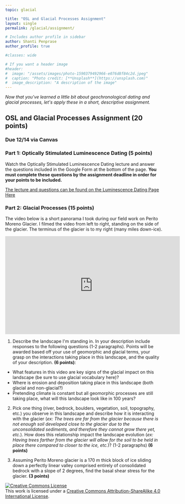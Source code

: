 ```yaml
---
topic: glacial

title: "OSL and Glacial Processes Assignment"
layout: single
permalink: /glacial/assignment/

# Includes author profile in sidebar
author: Shanti Penprase
author_profile: true

#classes: wide

# If you want a header image
#header:
#  image: "/assets/images/photo-1590379492966-e076d8f84c2d.jpeg"
#  caption: "Photo credit: [**Unsplash**](https://unsplash.com)"
#  image_description: "A description of the image"
---
```

*Now that you've learned a little bit about geochronological dating and glacial processes, let's apply these in a short, descriptive assignment.*

## OSL and Glacial Processes Assignment (20 points)
### Due 12/14 via Canvas

### Part 1: Optically Stimulated Luminescence Dating (5 points)
Watch the Optically Stimulated Luminescence Dating lecture and answer the questions included in the Google Form at the bottom of the page. **You must complete these questions by the assignment deadline in order for your points to be included.**

[The lecture and questions can be found on the Luminescence Dating Page Here](https://geomorphonline.github.io/geochronology/OSL/)

### Part 2: Glacial Processes (15 points)
The video below is a short panorama I took during our field work on Perito Moreno Glacier. I filmed the video from left to right, standing on the side of the glacier. The terminus of the glacier is to my right (many miles down-ice).

<iframe width="560" height="315" src="https://www.youtube.com/embed/s2vsPv9Yf6U" frameborder="0" allow="accelerometer; autoplay; clipboard-write; encrypted-media; gyroscope; picture-in-picture" allowfullscreen></iframe>

1. Describe the landscape I'm standing in. In your description include responses to the following questions (1-2 paragraphs). Points will be awarded based off your use of geomorphic and glacial terms, your grasp on the interactions taking place in this landscape, and the quality of your description. **(6 points)**:
  * What features in this video are key signs of the glacial impact on this landscape (be sure to use glacial vocabulary here)?
  * Where is erosion and deposition taking place in this landscape (both glacial and non-glacial?)
  * Pretending climate is constant but all geomorphic processes are still taking place, what will this landscape look like in 100 years?

2. Pick one thing (river, bedrock, boulders, vegetation, soil, topography, etc.) you observe in this landscape and describe how it is interacting with the glacier (*ex: The trees are far from the glacier because there is not enough soil developed close to the glacier due to the unconsolidated sediments, and therefore they cannot grow there yet, etc.*). How does this relationship impact the landscape evolution (*ex: Having trees farther from the glacier will allow for the soil to be held in place there compared to closer to the ice, etc.*)? (1-2 paragraphs) **(6 points)**

3. Assuming Perito Moreno glacier is a 170 m thick block of ice sliding down a perfectly linear valley comprised entirely of consolidated bedrock with a slope of 2 degrees, find the basal shear stress for the glacier. **(3 points)**


<a rel="license" href="http://creativecommons.org/licenses/by-sa/4.0/"><img alt="Creative Commons License" style="border-width:0" src="https://i.creativecommons.org/l/by-sa/4.0/88x31.png" /></a><br />This work is licensed under a <a rel="license" href="http://creativecommons.org/licenses/by-sa/4.0/">Creative Commons Attribution-ShareAlike 4.0 International License</a>.
